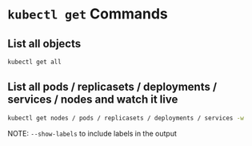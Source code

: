 # `kubectl get` Commands

## List all objects

```bash
kubectl get all
```

## List all pods / replicasets / deployments / services / nodes and watch it live

```bash
kubectl get nodes / pods / replicasets / deployments / services -w
```

NOTE: `--show-labels` to include labels in the output
